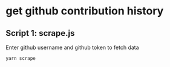 # get github contribution history

## Script 1: scrape.js
Enter github username and github token to fetch data

```
yarn scrape
```
